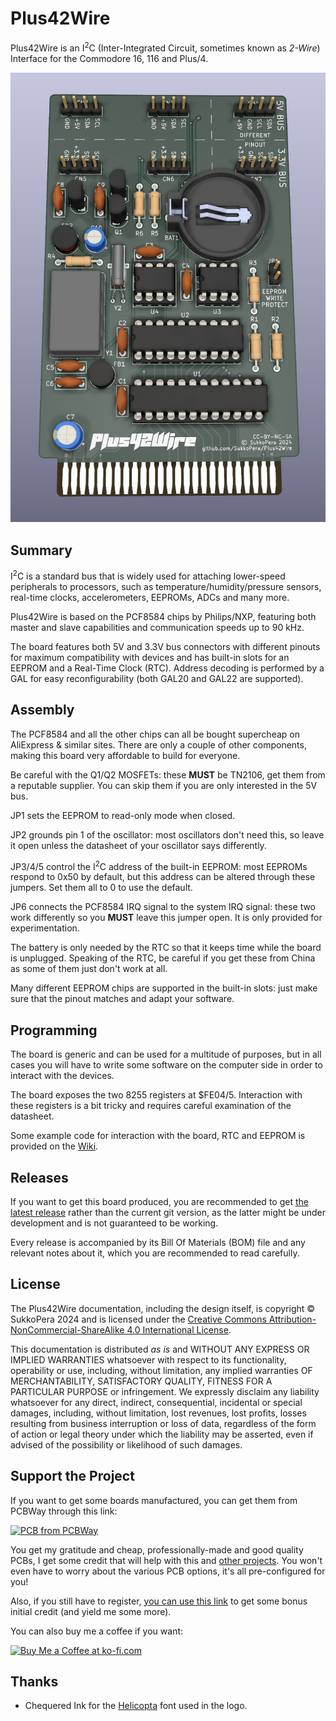 # Plus42Wire
Plus42Wire is an I<sup>2</sup>C (Inter-Integrated Circuit, sometimes known as *2-Wire*) Interface for the Commodore 16, 116 and Plus/4.

![Board](https://raw.githubusercontent.com/SukkoPera/Plus42Wire/master/img/render-top.png)

## Summary
I<sup>2</sup>C is a standard bus that is widely used for attaching lower-speed peripherals to processors, such as temperature/humidity/pressure sensors, real-time clocks, accelerometers, EEPROMs, ADCs and many more.

Plus42Wire is based on the PCF8584 chips by Philips/NXP, featuring both master and slave capabilities and communication speeds up to 90 kHz.

The board features both 5V and 3.3V bus connectors with different pinouts for maximum compatibility with devices and has built-in slots for an EEPROM and a Real-Time Clock (RTC). Address decoding is performed by a GAL for easy reconfigurability (both GAL20 and GAL22 are supported).

## Assembly
The PCF8584 and all the other chips can all be bought supercheap on AliExpress & similar sites. There are only a couple of other components, making this board very affordable to build for everyone.

Be careful with the Q1/Q2 MOSFETs: these **MUST** be TN2106, get them from a reputable supplier. You can skip them if you are only interested in the 5V bus.

JP1 sets the EEPROM to read-only mode when closed.

JP2 grounds pin 1 of the oscillator: most oscillators don't need this, so leave it open unless the datasheet of your oscillator says differently.

JP3/4/5 control the I<sup>2</sup>C address of the built-in EEPROM: most EEPROMs respond to 0x50 by default, but this address can be altered through these jumpers. Set them all to 0 to use the default.

JP6 connects the PCF8584 IRQ signal to the system IRQ signal: these two work differently so you **MUST** leave this jumper open. It is only provided for experimentation.

The battery is only needed by the RTC so that it keeps time while the board is unplugged. Speaking of the RTC, be careful if you get these from China as some of them just don't work at all.

Many different EEPROM chips are supported in the built-in slots: just make sure that the pinout matches and adapt your software.

## Programming
The board is generic and can be used for a multitude of purposes, but in all cases you will have to write some software on the computer side in order to interact with the devices.

The board exposes the two 8255 registers at $FE04/5. Interaction with these registers is a bit tricky and requires careful examination of the datasheet.

Some example code for interaction with the board, RTC and EEPROM is provided on the [Wiki](https://github.com/SukkoPera/Plus42Wire/wiki).

## Releases
If you want to get this board produced, you are recommended to get [the latest release](https://github.com/SukkoPera/Plus42Wire/releases) rather than the current git version, as the latter might be under development and is not guaranteed to be working.

Every release is accompanied by its Bill Of Materials (BOM) file and any relevant notes about it, which you are recommended to read carefully.

## License
The Plus42Wire documentation, including the design itself, is copyright &copy; SukkoPera 2024 and is licensed under the [Creative Commons Attribution-NonCommercial-ShareAlike 4.0 International License](https://creativecommons.org/licenses/by-nc-sa/4.0/).

This documentation is distributed *as is* and WITHOUT ANY EXPRESS OR IMPLIED WARRANTIES whatsoever with respect to its functionality, operability or use, including, without limitation, any implied warranties OF MERCHANTABILITY, SATISFACTORY QUALITY, FITNESS FOR A PARTICULAR PURPOSE or infringement. We expressly disclaim any liability whatsoever for any direct, indirect, consequential, incidental or special damages, including, without limitation, lost revenues, lost profits, losses resulting from business interruption or loss of data, regardless of the form of action or legal theory under which the liability may be asserted, even if advised of the possibility or likelihood of such damages.

## Support the Project
If you want to get some boards manufactured, you can get them from PCBWay through this link:

[![PCB from PCBWay](https://www.pcbway.com/project/img/images/frompcbway.png)](https://www.pcbway.com/project/shareproject/Plus42Wire_V2_Intel_8255_Interface_for_the_Commodore_16_116_and_Plus_4_7e3afe66.html)

You get my gratitude and cheap, professionally-made and good quality PCBs, I get some credit that will help with this and [other projects](https://www.pcbway.com/project/member/shareproject/?bmbid=41100). You won't even have to worry about the various PCB options, it's all pre-configured for you!

Also, if you still have to register, [you can use this link](https://www.pcbway.com/setinvite.aspx?inviteid=41100) to get some bonus initial credit (and yield me some more).

You can also buy me a coffee if you want:

<a href='https://ko-fi.com/L3L0U18L' target='_blank'><img height='36' style='border:0px;height:36px;' src='https://az743702.vo.msecnd.net/cdn/kofi2.png?v=2' border='0' alt='Buy Me a Coffee at ko-fi.com' /></a>

## Thanks
* Chequered Ink for the [Helicopta](https://www.fontspace.com/helicopta-font-f27740) font used in the logo.
